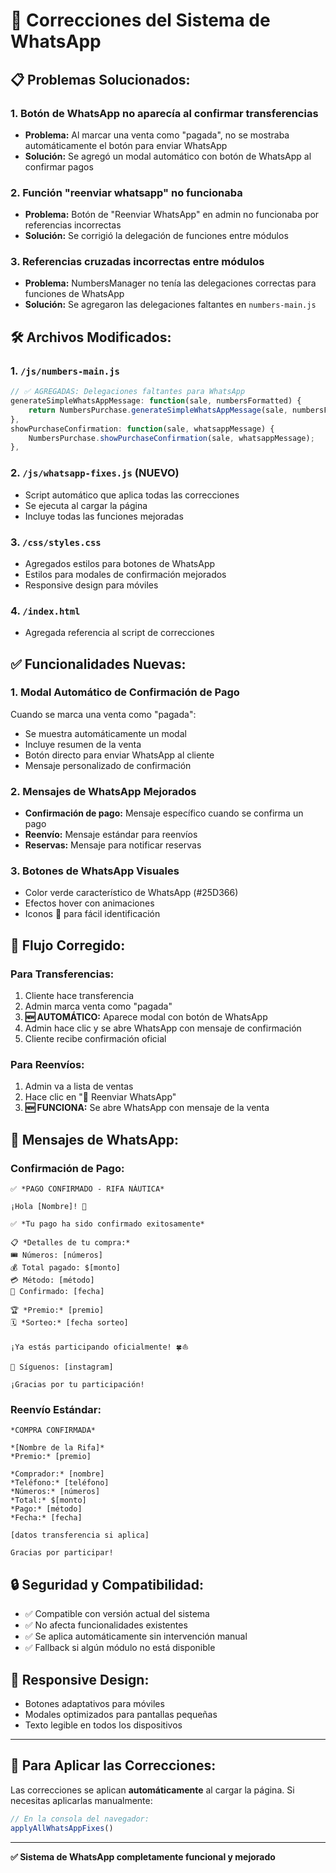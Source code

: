 # 🔧 Correcciones del Sistema de WhatsApp

## 📋 **Problemas Solucionados:**

### 1. **Botón de WhatsApp no aparecía al confirmar transferencias**
- **Problema:** Al marcar una venta como "pagada", no se mostraba automáticamente el botón para enviar WhatsApp
- **Solución:** Se agregó un modal automático con botón de WhatsApp al confirmar pagos

### 2. **Función "reenviar whatsapp" no funcionaba**
- **Problema:** Botón de "Reenviar WhatsApp" en admin no funcionaba por referencias incorrectas
- **Solución:** Se corrigió la delegación de funciones entre módulos

### 3. **Referencias cruzadas incorrectas entre módulos**
- **Problema:** NumbersManager no tenía las delegaciones correctas para funciones de WhatsApp
- **Solución:** Se agregaron las delegaciones faltantes en `numbers-main.js`

## 🛠️ **Archivos Modificados:**

### 1. **`/js/numbers-main.js`**
```javascript
// ✅ AGREGADAS: Delegaciones faltantes para WhatsApp
generateSimpleWhatsAppMessage: function(sale, numbersFormatted) { 
    return NumbersPurchase.generateSimpleWhatsAppMessage(sale, numbersFormatted); 
},
showPurchaseConfirmation: function(sale, whatsappMessage) { 
    NumbersPurchase.showPurchaseConfirmation(sale, whatsappMessage); 
},
```

### 2. **`/js/whatsapp-fixes.js` (NUEVO)**
- Script automático que aplica todas las correcciones
- Se ejecuta al cargar la página
- Incluye todas las funciones mejoradas

### 3. **`/css/styles.css`**
- Agregados estilos para botones de WhatsApp
- Estilos para modales de confirmación mejorados
- Responsive design para móviles

### 4. **`/index.html`**
- Agregada referencia al script de correcciones

## ✅ **Funcionalidades Nuevas:**

### 1. **Modal Automático de Confirmación de Pago**
Cuando se marca una venta como "pagada":
- Se muestra automáticamente un modal
- Incluye resumen de la venta
- Botón directo para enviar WhatsApp al cliente
- Mensaje personalizado de confirmación

### 2. **Mensajes de WhatsApp Mejorados**
- **Confirmación de pago:** Mensaje específico cuando se confirma un pago
- **Reenvío:** Mensaje estándar para reenvíos
- **Reservas:** Mensaje para notificar reservas

### 3. **Botones de WhatsApp Visuales**
- Color verde característico de WhatsApp (#25D366)
- Efectos hover con animaciones
- Iconos 📱 para fácil identificación

## 🔄 **Flujo Corregido:**

### **Para Transferencias:**
1. Cliente hace transferencia
2. Admin marca venta como "pagada" 
3. **🆕 AUTOMÁTICO:** Aparece modal con botón de WhatsApp
4. Admin hace clic y se abre WhatsApp con mensaje de confirmación
5. Cliente recibe confirmación oficial

### **Para Reenvíos:**
1. Admin va a lista de ventas
2. Hace clic en "📱 Reenviar WhatsApp"
3. **🆕 FUNCIONA:** Se abre WhatsApp con mensaje de la venta

## 🎯 **Mensajes de WhatsApp:**

### **Confirmación de Pago:**
```
✅ *PAGO CONFIRMADO - RIFA NÁUTICA*

¡Hola [Nombre]! 🎉

✅ *Tu pago ha sido confirmado exitosamente*

📋 *Detalles de tu compra:*
🎟️ Números: [números]
💰 Total pagado: $[monto]
💳 Método: [método]
📅 Confirmado: [fecha]

🏆 *Premio:* [premio]
🗓️ *Sorteo:* [fecha sorteo]

¡Ya estás participando oficialmente! 🍀⛵

📱 Síguenos: [instagram]

¡Gracias por tu participación!
```

### **Reenvío Estándar:**
```
*COMPRA CONFIRMADA*

*[Nombre de la Rifa]*
*Premio:* [premio]

*Comprador:* [nombre]
*Teléfono:* [teléfono]
*Números:* [números]
*Total:* $[monto]
*Pago:* [método]
*Fecha:* [fecha]

[datos transferencia si aplica]

Gracias por participar!
```

## 🔒 **Seguridad y Compatibilidad:**
- ✅ Compatible con versión actual del sistema
- ✅ No afecta funcionalidades existentes
- ✅ Se aplica automáticamente sin intervención manual
- ✅ Fallback si algún módulo no está disponible

## 📱 **Responsive Design:**
- Botones adaptativos para móviles
- Modales optimizados para pantallas pequeñas
- Texto legible en todos los dispositivos

---

## 🚀 **Para Aplicar las Correcciones:**

Las correcciones se aplican **automáticamente** al cargar la página. Si necesitas aplicarlas manualmente:

```javascript
// En la consola del navegador:
applyAllWhatsAppFixes()
```

---

**✅ Sistema de WhatsApp completamente funcional y mejorado**
